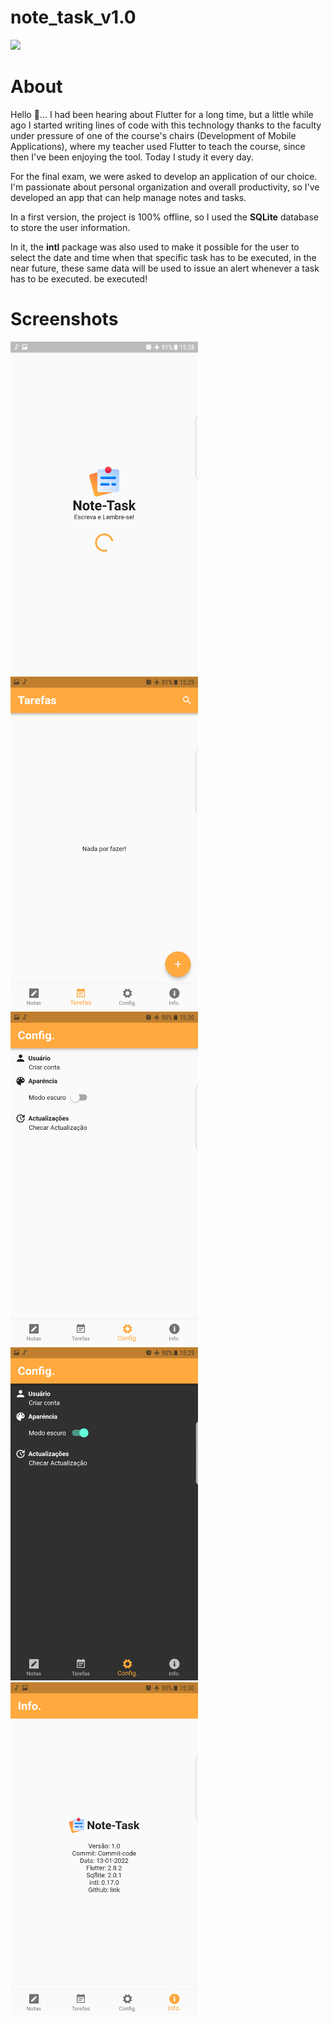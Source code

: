 # note_task_v1.0
<div>
  <a href="https://flutter.dev/" target="_blank">
    <img [Tinder App Layout] src="https://github.com/flutter/website/raw/archived-master/src/_assets/image/flutter-lockup-bg.jpg" width="400"/>
  </a>
</div>

# About
Hello 👋... I had been hearing about Flutter for a long time, but a little while ago I started writing lines of code with this technology thanks to the faculty under pressure of one of the course's chairs (Development of Mobile Applications), where my teacher used Flutter to teach the course, since then I've been enjoying the tool. Today I study it every day.

For the final exam, we were asked to develop an application of our choice. I'm passionate about personal organization and overall productivity, so I've developed an app that can help manage notes and tasks.

In a first version, the project is 100% offline, so I used the <strong>SQLite</strong> database to store the user information.

In it, the <strong>intl</strong> package was also used to make it possible for the user to select the date and time when that specific task has to be executed, in the near future, these same data will be used to issue an alert whenever a task has to be executed. be executed!

# Screenshots
<div>
  <img src="https://github.com/domingoslequechane/University-Project-Note-Task-v1.0-/blob/main/layout/splash.png" alt="Splash Screen" width="300"/>
  <img src="https://github.com/domingoslequechane/University-Project-Note-Task-v1.0-/blob/main/layout/tasks.png" alt="Task Screen" width="300"/>
  <img src="https://github.com/domingoslequechane/University-Project-Note-Task-v1.0-/blob/main/layout/settings_light.png" alt="Setting Screen Light" width="300"/>
  <img src="https://github.com/domingoslequechane/University-Project-Note-Task-v1.0-/blob/main/layout/settings_dark.png" alt="Setting Screen Dark" width="300"/>
  <img src="https://github.com/domingoslequechane/University-Project-Note-Task-v1.0-/blob/main/layout/about.png" alt="About" width="300"/>
</div>
